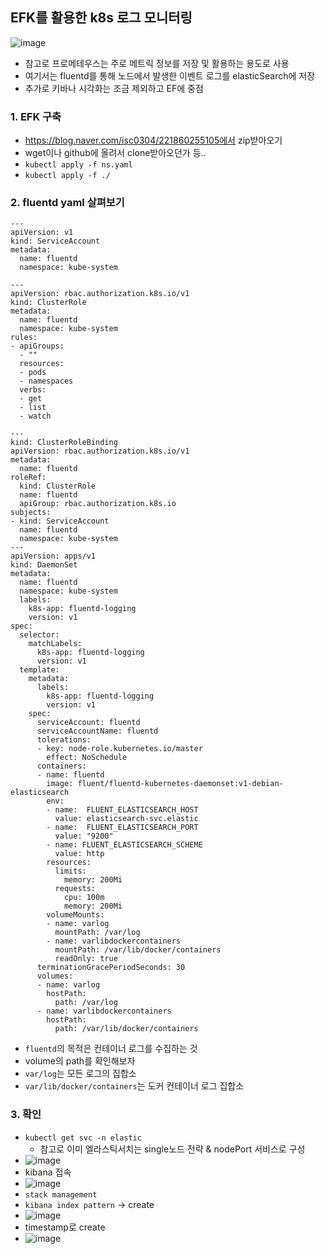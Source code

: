 ## EFK를 활용한 k8s 로그 모니터링
![image](https://user-images.githubusercontent.com/62214428/147661053-61af764e-be56-4c90-ad40-ee530474c7ab.png)

- 참고로 프로메테우스는 주로 메트릭 정보를 저장 및 활용하는 용도로 사용
- 여기서는 fluentd를 통해 노드에서 발생한 이벤트 로그를 elasticSearch에 저장
- 추가로 키바나 시각화는 조금 제외하고 EF에 중점


### 1. EFK 구축
- https://blog.naver.com/isc0304/221860255105에서 zip받아오기 
- wget이나 github에 올려서 clone받아오던가 등..
- `kubectl apply -f ns.yaml`
- `kubectl apply -f ./`

### 2. fluentd yaml 살펴보기
```
---
apiVersion: v1
kind: ServiceAccount
metadata:
  name: fluentd
  namespace: kube-system

---
apiVersion: rbac.authorization.k8s.io/v1
kind: ClusterRole
metadata:
  name: fluentd
  namespace: kube-system
rules:
- apiGroups:
  - ""
  resources:
  - pods
  - namespaces
  verbs:
  - get
  - list
  - watch

---
kind: ClusterRoleBinding
apiVersion: rbac.authorization.k8s.io/v1
metadata:
  name: fluentd
roleRef:
  kind: ClusterRole
  name: fluentd
  apiGroup: rbac.authorization.k8s.io
subjects:
- kind: ServiceAccount
  name: fluentd
  namespace: kube-system
---
apiVersion: apps/v1
kind: DaemonSet
metadata:
  name: fluentd
  namespace: kube-system
  labels:
    k8s-app: fluentd-logging
    version: v1
spec:
  selector:
    matchLabels:
      k8s-app: fluentd-logging
      version: v1
  template:
    metadata:
      labels:
        k8s-app: fluentd-logging
        version: v1
    spec:
      serviceAccount: fluentd
      serviceAccountName: fluentd
      tolerations:
      - key: node-role.kubernetes.io/master
        effect: NoSchedule
      containers:
      - name: fluentd
        image: fluent/fluentd-kubernetes-daemonset:v1-debian-elasticsearch
        env:
        - name:  FLUENT_ELASTICSEARCH_HOST
          value: elasticsearch-svc.elastic
        - name:  FLUENT_ELASTICSEARCH_PORT
          value: "9200"
        - name: FLUENT_ELASTICSEARCH_SCHEME
          value: http
        resources:
          limits:
            memory: 200Mi
          requests:
            cpu: 100m
            memory: 200Mi
        volumeMounts:
        - name: varlog
          mountPath: /var/log
        - name: varlibdockercontainers
          mountPath: /var/lib/docker/containers
          readOnly: true
      terminationGracePeriodSeconds: 30
      volumes:
      - name: varlog
        hostPath:
          path: /var/log
      - name: varlibdockercontainers
        hostPath:
          path: /var/lib/docker/containers

```
- `fluentd`의 목적은 컨테이너 로그를 수집하는 것
- volume의 path를 확인해보자
- `var/log`는 모든 로그의 집합소
- `var/lib/docker/containers`는 도커 컨테이너 로그 집합소


### 3. 확인
- `kubectl get svc -n elastic`
  - 참고로 이미 엘라스틱서치는 single노드 전략 & nodePort 서비스로 구성
- ![image](https://user-images.githubusercontent.com/62214428/147663459-8c9b03b4-fb43-43bd-bd29-2038853326ec.png)
- kibana 접속
- ![image](https://user-images.githubusercontent.com/62214428/147664364-ec8ffab5-5f7e-4e4e-b02d-fe09c7010841.png)
- `stack management`
- `kibana index pattern` -> create
- ![image](https://user-images.githubusercontent.com/62214428/147664515-90df394b-31d1-48b3-83fb-6db828c4cb76.png)
- timestamp로 create
- ![image](https://user-images.githubusercontent.com/62214428/147664738-27e2d50a-e236-46c3-ac4d-2b260cb16f38.png)
















